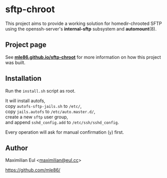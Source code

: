 # sftp-chroot

This project aims to provide a working solution
for homedir-chrooted SFTP
using the openssh-server's **internal-sftp** subsystem
and **automount**(8).


## Project page

See
[**mle86.github.io/sftp-chroot**](http://mle86.github.io/sftp-chroot/)
for more information
on how this project was built.


## Installation

Run the `install.sh` script as root.

It will install autofs,  
copy `autofs-sftp-jails.sh` to `/etc/`,  
copy `jails.autofs` to `/etc/auto.master.d/`,  
create a new `sftp` user group,  
and append `sshd_config.add` to `/etc/ssh/sshd_config`.

Every operation will ask for manual confirmation (`y`) first.


## Author

Maximilian Eul
\<maximilian@eul.cc\>

https://github.com/mle86/

